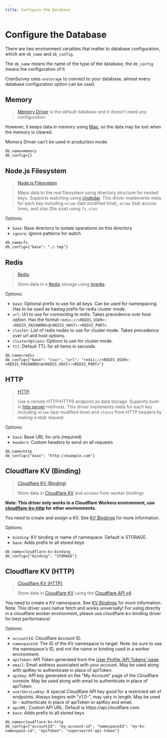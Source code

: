 ```yaml
---
title: Configure the Database
---
```


# Configure the Database

There are two environment variables that matter to database configuration, which are `db_name` and `db_config`.

The `db_name` means the name of the type of the database, the `db_config` means the configuration of it.

CranSurvey uses `unstorage` to connect to your database, almost every database configuration option can be used.

## Memory

> [Memory Driver](https://unstorage.unjs.io/drivers/memory) is the default database and it doesn't need any configuration.

However, it keeps data in memory using [Map](https://developer.mozilla.org/en-US/docs/Web/JavaScript/Reference/Global_Objects/Map), so the data may be lost when the memory is cleared.

Memory Driver can't be used in production mode.

```env
db_name=memory
db_config={}
```

## Node.js Filesystem

> [Node.js Filesystem](https://unstorage.unjs.io/drivers/fs).
>
> Maps data to the real filesystem using directory structure for nested keys. Supports watching using [chokidar](https://github.com/paulmillr/chokidar).
> This driver implements meta for each key including `mtime` (last modified time), `atime` (last access time), and size (file size) using `fs.stat`.

Options:

- `base`: Base directory to isolate operations on this directory
- `ignore`: Ignore patterns for watch

```env
db_name=fs
db_config={"base": "./.tmp"}
```

## Redis

> [Redis](https://unstorage.unjs.io/drivers/redis).
>
> Store data in a [Redis](https://redis.com/) storage using [ioredis](https://github.com/luin/ioredis).

Options:

- `base`: Optional prefix to use for all keys. Can be used for namespacing. Has to be used as hastag prefix for redis cluster mode.
- `url`: Url to use for connecting to redis. Takes precedence over host option. Has the format `redis://<REDIS_USER>:<REDIS_PASSWORD>@<REDIS_HOST>:<REDIS_PORT>`.
- `cluster`: List of redis nodes to use for cluster mode. Takes precedence over url and host options.
- `clusterOptions`: Options to use for cluster mode.
- `ttl`: Default TTL for all items in seconds.

```env
db_name=redis
db_config={"base": "csur", "url": "redis://<REDIS_USER>:<REDIS_PASSWORD>@<REDIS_HOST>:<REDIS_PORT>"}
```

## HTTP

> [HTTP](https://unstorage.unjs.io/drivers/http).
>
> Use a remote HTTP/HTTPS endpoint as data storage. Supports built-in [http server](https://unstorage.unjs.io/http-server) methods.
> This driver implements meta for each key including `mtime` (last modified time) and `status` from HTTP headers by making a `HEAD` request.

Options:

- `base`: Base URL for urls (required)
- `headers`: Custom headers to send on all requests

```env
db_name=http
db_config={"base": "http://example.com"}
```

## Cloudflare KV (Binding)

> [Cloudflare KV (Binding)](https://unstorage.unjs.io/drivers/cloudflare-kv-binding).
>
> Store data in [Cloudflare KV](https://developers.cloudflare.com/workers/runtime-apis/kv) and access from worker bindings.

**Note: This driver only works in a Cloudflare Workers environment, use [cloudflare-kv-http](https://unstorage.unjs.io/drivers/cloudflare-kv-http) for other environments.**

You need to create and assign a KV. See [KV Bindings](https://developers.cloudflare.com/workers/runtime-apis/kv#kv-bindings) for more information.

Options:

- `binding`: KV binding or name of namespace. Default is STORAGE.
- `base`: Adds prefix to all stored keys

```env
db_name=cloudflare-kv-binding
db_config={"binding": "STORAGE"}
```

## Cloudflare KV (HTTP)

> [Cloudflare KV (HTTP)](https://unstorage.unjs.io/drivers/cloudflare-kv-http).
>
> Store data in [Cloudflare KV](https://developers.cloudflare.com/workers/learning/how-kv-works/) using the [Cloudflare API v4](https://api.cloudflare.com/).

You need to create a KV namespace. See [KV Bindings](https://developers.cloudflare.com/workers/runtime-apis/kv#kv-bindings) for more information.
Note: This driver uses native fetch and works universally! For using directly in a cloudflare worker environment, please use cloudflare-kv-binding driver for best performance!

Options:

- `accountId`: Cloudflare account ID.
- `namespaceId`: The ID of the KV namespace to target. Note: be sure to use the namespace's ID, and not the name or binding used in a worker environment.
- `apiToken`: API Token generated from the [User Profile 'API Tokens' page](https://dash.cloudflare.com/profile/api-tokens).
- `email`: Email address associated with your account. May be used along with apiKey to authenticate in place of apiToken.
- `apiKey`: API key generated on the "My Account" page of the Cloudflare console. May be used along with email to authenticate in place of apiToken.
- `userServiceKey`: A special Cloudflare API key good for a restricted set of endpoints. Always begins with "v1.0-", may vary in length. May be used to - authenticate in place of apiToken or apiKey and email.
- `apiURL`: Custom API URL. Default is https\://api.cloudflare.com.
- `base`: Adds prefix to all stored keys

```env
db_name=cloudflare-kv-http
db_config={"accountId": "my-account-id", "namespaceId": "my-kv-namespace-id", "apiToken": "supersecret-api-token"}
```

